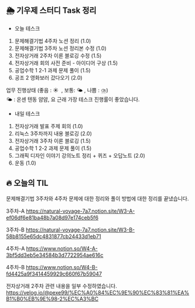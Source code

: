 ## 🌦️ 기우제 스터디 Task 정리

- 오늘 테스크

1. 문제해결기법 4주차 노션 정리 (1.0)
2. 문제해결기법 3주차 노션 정리본 수정 (1.0)
3. 전자상거래 2주차 이론 블로깅 수정 (1.5)
4. 전자상거래 회의 사전 준비 - 아이디어 구상 (1.5)
5. 공업수학 1 2-1 과제 문제 풀이 (1.5)
6. 공조 2 영화보러 갔다오기 (2.0)

업무 진행상태 (좋음 : ☀  , 보통: 🌤 , 나쁨 : ⛈)   
🌤 : 온센 텐동 얌얌, 요 근래 가장 테스크 진행률이 좋았습니다.
 
- 내일 테스크

1. 전자상거래 발표 주제 회의 (1.0)
2. 리눅스 3주차까지 내용 블로깅 (2.0)
3. 전자상거래 3주차 이론 블로깅 (1.5)
4. 공업수학 1 2-2 과제 문제 풀이 (1.5)
5. 그래픽 디자인 이야기 강의노트 정리 + 퀴즈 + 오답노트 (2.0)
6. 운동 (1.0)

## 🔥 오늘의 TIL

문제해결기법 3주차와 4주차 문제에 대한 정리와 풀이 방법에 대한 정리를 끝냈습니다.

3주차-A
https://natural-voyage-7a7.notion.site/W3-A-ef06df6e81ba48b7a08d97e174ceb5f6  

3주차-B
https://natural-voyage-7a7.notion.site/W3-B-58b8155e65dc4831877cb24433d1eb71  

4주차-A
https://www.notion.so/W4-A-3bf5dd3eb5e34584b3d7722954ae616c  

4주차-B
https://www.notion.so/W4-B-fd4425a9f3414459929c660f67b59047  

전자상거래 2주차 관련 내용을 일부 수정하였습니다.  
https://velog.io/@pexe99/%EC%A0%84%EC%9E%90%EC%83%81%EA%B1%B0%EB%9E%98-2%EC%A3%BC
